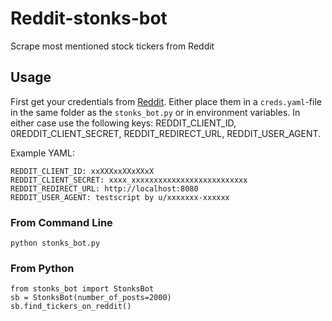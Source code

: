 # Reddit-stonks-bot
Scrape most mentioned stock tickers from Reddit

## Usage
First get your credentials from [Reddit](https://praw.readthedocs.io/en/latest/getting_started/authentication.html). Either place them in a `creds.yaml`-file in the same folder as the `stonks_bot.py` or in environment variables. In either case use the following keys: REDDIT_CLIENT_ID, 0REDDIT_CLIENT_SECRET, REDDIT_REDIRECT_URL, REDDIT_USER_AGENT.  

Example YAML:
```
REDDIT_CLIENT_ID: xxXXXxxXXxXXxX
REDDIT_CLIENT_SECRET: xxxx_xxxxxxxxxxxxxxxxxxxxxxxxxx
REDDIT_REDIRECT_URL: http://localhost:8080
REDDIT_USER_AGENT: testscript by u/xxxxxxx-xxxxxx
```

### From Command Line
```
python stonks_bot.py
```


### From Python
```
from stonks_bot import StonksBot
sb = StonksBot(number_of_posts=2000)
sb.find_tickers_on_reddit()
```
